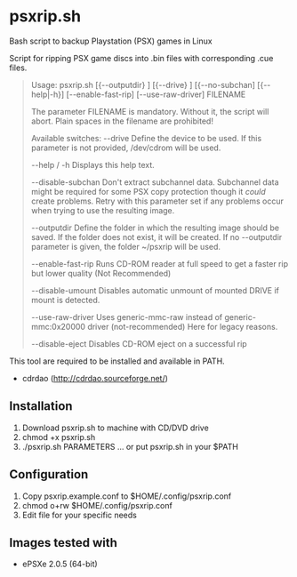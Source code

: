# psxrip.sh
Bash script to backup Playstation (PSX) games in Linux

Script for ripping PSX game discs into .bin files with corresponding .cue files.

> Usage:
>  psxrip.sh [{--outputdir} <value>] [{--drive} <value>] [{--no-subchan] [{--help|-h}] [--enable-fast-rip] [--use-raw-driver] FILENAME
>
> The parameter FILENAME is mandatory. Without it, the script will abort. Plain
spaces in the filename are prohibited!
>
>Available switches:
>  --drive       		Define the device to be used. If this parameter is not
>                		provided, /dev/cdrom will be used.
>
>  --help / -h   		Displays this help text.
>
>  --disable-subchan  	Don't extract subchannel data. Subchannel data might be
>                		required for some PSX copy protection though it *could* create
>                		problems. Retry with this parameter set if any problems occur
>                		when trying to use the resulting image.
>
>  --outputdir   		Define the folder in which the resulting image should be saved.
>                		If the folder does not exist, it will be created. If no
>                		--outputdir parameter is given, the folder ~/psxrip will be
>                		used.
>
>  --enable-fast-rip    Runs CD-ROM reader at full speed to get a faster rip but lower 
>						quality 
>						(Not Recommended)
>
>  --disable-umount		Disables automatic unmount of mounted DRIVE if mount is detected. 
>
>  --use-raw-driver 	Uses generic-mmc-raw instead of generic-mmc:0x20000 driver (not-recommended) Here for legacy reasons.
>
>  --disable-eject      Disables CD-ROM eject on a successful rip

This tool are required to be installed and available in PATH.
 * cdrdao (http://cdrdao.sourceforge.net/) 

## Installation
 1. Download psxrip.sh to machine with CD/DVD drive
 1. chmod +x psxrip.sh
 1. ./psxrip.sh PARAMETERS ... or put psxrip.sh in your $PATH

## Configuration
 1. Copy psxrip.example.conf to $HOME/.config/psxrip.conf
 1. chmod o+rw $HOME/.config/psxrip.conf
 1. Edit file for your specific needs

## Images tested with
  * ePSXe 2.0.5 (64-bit)
  
